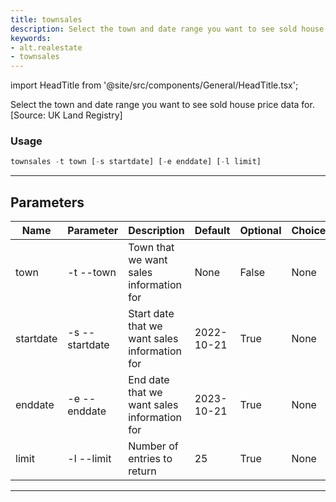 ```yaml
---
title: townsales
description: Select the town and date range you want to see sold house price data for
keywords:
- alt.realestate
- townsales
---
```


import HeadTitle from '@site/src/components/General/HeadTitle.tsx';

<HeadTitle title="alt /realestate/townsales - Reference | OpenBB Terminal Docs" />

Select the town and date range you want to see sold house price data for. [Source: UK Land Registry]

### Usage

```python wordwrap
townsales -t town [-s startdate] [-e enddate] [-l limit]
```

---

## Parameters

| Name | Parameter | Description | Default | Optional | Choices |
| ---- | --------- | ----------- | ------- | -------- | ------- |
| town | -t  --town | Town that we want sales information for | None | False | None |
| startdate | -s  --startdate | Start date that we want sales information for | 2022-10-21 | True | None |
| enddate | -e  --enddate | End date that we want sales information for | 2023-10-21 | True | None |
| limit | -l  --limit | Number of entries to return | 25 | True | None |

---
